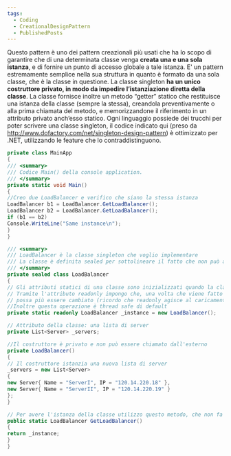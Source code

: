 ```yaml
---
tags:
  - Coding
  - CreationalDesignPattern
  - PublishedPosts
---
```



Questo pattern è uno dei pattern creazionali più usati che ha lo scopo di garantire che di una determinata classe venga **creata una e una sola istanza**, e di fornire un punto di accesso globale a tale istanza.
E' un pattern estremamente semplice nella sua struttura in quanto è formato da una sola classe, che è la classe in questione.
La classe singleton **ha un unico costruttore privato, in modo da impedire l’istanziazione diretta della classe**. La classe fornisce inoltre un metodo “getter” statico che restituisce una istanza della classe (sempre la stessa), creandola preventivamente o alla prima chiamata del metodo, e memorizzandone il riferimento in un attributo privato anch’esso statico.
Ogni linguaggio possiede dei trucchi per poter scrivere una classe singleton, il codice indicato qui (preso da http://www.dofactory.com/net/singleton-design-pattern) è ottimizzato per .NET, utilizzando le feature che lo contraddistinguono.


```csharp
private class MainApp
{
/// <summary>
/// Codice Main() della console application.
/// </summary>
private static void Main()
{
//Creo due LoadBalancer e verifico che siano la stessa istanza
LoadBalancer b1 = LoadBalancer.GetLoadBalancer();
LoadBalancer b2 = LoadBalancer.GetLoadBalancer();
if (b1 == b2)
Console.WriteLine("Same instance\n");
}
}

/// <summary>
/// LoadBalancer è la classe singleton che voglio implementare
/// La classe è definita sealed per sottolineare il fatto che non può avere classi derivate
/// </summary>
private sealed class LoadBalancer
{
// Gli attributi statici di una classe sono inizializzati quando la classe è caricata per la prima volta
// Tramite l'attributo readonly impongo che, una volta che viene fatto il load della classe, il valore di _instance non
// possa più essere cambiato (ricordo che readonly agisce al caricamento della classe, il const invece durante la compilazione)
//Inoltre questa operazione è thread safe di default
private static readonly LoadBalancer _instance = new LoadBalancer();

// Attributo della classe: una lista di server
private List<Server> _servers;

//Il costruttore è privato e non può essere chiamato dall'esterno
private LoadBalancer()
{
// Il costruttore istanzia una nuova lista di server
_servers = new List<Server>
{
new Server{ Name = "ServerI", IP = "120.14.220.18" },
new Server{ Name = "ServerII", IP = "120.14.220.19" }
};
}

// Per avere l'istanza della classe utilizzo questo metodo, che non fa altro che ritornare la variabile _instance
public static LoadBalancer GetLoadBalancer()
{
return _instance;
}
}
```